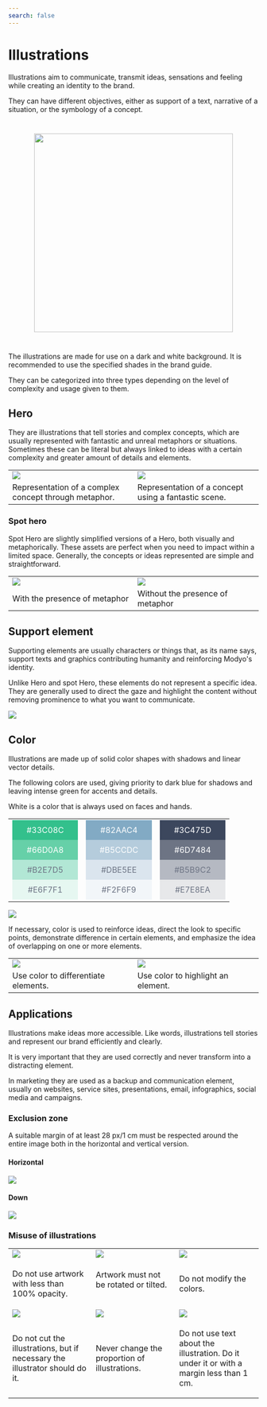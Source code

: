```yaml
---
search: false
---
```


# Illustrations

Illustrations aim to communicate, transmit ideas, sensations and feeling while creating an identity to the brand.

They can have different objectives, either as support of a text, narrative of a situation, or the symbology of a concept.

 <img src="/assets/img/brand/illustrations.jpg" style="margin: 40px auto; width: 400px; display: block;"> 

The illustrations are made for use on a dark and white background. It is recommended to use the specified shades
in the brand guide.

They can be categorized into three types depending on the level of complexity and usage given to them.

## Hero

They are illustrations that tell stories and complex concepts, which are usually represented with fantastic and unreal metaphors or situations. Sometimes these can be literal but always linked to ideas with a certain complexity and greater amount of details and elements.

 <table> 
 <tr> 
 <td style="width: 50%;"> 
 <img src="/assets/img/brand/ruta.jpg"> 
 </td> 
 <td style="width: 50%;"> 
 <img src="/assets/img/brand/candado.jpg"> 
 </td> 
 </tr> 
 <tr> 
 <td style="width: 50%;"> 
Representation of a complex concept through metaphor.
 </td> 
 <td style="width: 50%;"> 
Representation of a concept using a fantastic scene.
 </td> 
 </tr> 
 </table> 

### Spot hero

Spot Hero are slightly simplified versions of a Hero, both visually and metaphorically. These assets are perfect when you need to impact within a limited space. Generally, the concepts or ideas represented are simple and straightforward.

 <table> 
 <tr> 
 <td style="width: 50%;"> 
 <img src="/assets/img/brand/pago.png"> 
 </td> 
 <td style="width: 50%;"> 
 <img src="/assets/img/brand/unificado.png"> 
 </td> 
 </tr> 
 <tr> 
 <td style="width: 50%;"> 
With the presence of metaphor
 </td> 
 <td style="width: 50%;"> 
Without the presence of metaphor
 </td> 
 </tr> 
 </table> 

## Support element

Supporting elements are usually characters or things that, as its name says, support texts and graphics contributing humanity and reinforcing Modyo's identity.

Unlike Hero and spot Hero, these elements do not represent a specific idea. They are generally used to direct the gaze and highlight the content without removing prominence to what you want to communicate.

 <img src="/assets/img/brand/support_element.png" style="margin-left: 0;"> 

## Color

Illustrations are made up of solid color shapes with shadows and linear vector details.

The following colors are used, giving priority to dark blue for shadows and leaving intense green for accents and details.

White is a color that is always used on faces and hands.

 <table> 
 <tr> 
 <td style="width: 30%;"> 
 <div style="display: flex;flex-direction: column;"> 
 <span style="background: #33C08C;display: flex;color: white;padding: 10px 20px;justify-content:center;"> #33C08C </span> 
 <span style="background: #66D0A8;display: flex;color: white;padding: 10px 20px;justify-content:center;"> #66D0A8 </span> 
 <span style="background: #B2E7D5;display: flex;color: #6D7484;padding: 10px 20px;justify-content:center;"> #B2E7D5 </span> 
 <span style="background: #E6F7F1;display: flex;color: #6D7484;padding: 10px 20px;justify-content:center;"> #E6F7F1 </span> 
 </div> 
 </td> 
 <td style="width: 30%;"> 
 <div style="display: flex;flex-direction: column;"> 
 <span style="background: #82AAC4;display: flex;color: white;padding: 10px 20px;justify-content:center;"> #82AAC4 </span> 
 <span style="background: #B5CCDC;display: flex;color: white;padding: 10px 20px;justify-content:center;"> #B5CCDC </span> 
 <span style="background: #DBE5EE;display: flex;color: #6D7484;padding: 10px 20px;justify-content:center;"> #DBE5EE </span> 
 <span style="background: #F2F6F9;display: flex;color: #6D7484;padding: 10px 20px;justify-content:center;"> #F2F6F9 </span> 
 </div> 
 </td> 
 <td style="width: 30%;"> 
 <div style="display: flex;flex-direction: column;"> 
 <span style="background: #3C475D;display: flex;color: white;padding: 10px 20px;justify-content:center;"> #3C475D </span> 
 <span style="background: #6D7484;display: flex;color: white;padding: 10px 20px;justify-content:center;"> #6D7484 </span> 
 <span style="background: #B5B9C2;display: flex;color: #6D7484;padding: 10px 20px;justify-content:center;"> #B5B9C2 </span> 
 <span style="background: #E7E8EA;display: flex;color: #6D7484;padding: 10px 20px;justify-content:center;"> #E7E8EA </span> 
 </div> 
 </td> 
 </tr> 
 </table> 

 <img src="/assets/img/brand/webinar.png" style="margin-left: 0;"> 

If necessary, color is used to reinforce ideas, direct the look to specific points, demonstrate difference in certain elements, and emphasize the idea of overlapping on one or more elements.

 <table> 
 <tr> 
 <td style="width: 50%;"> 
 <img src="/assets/img/brand/modular.png"> 
 </td> 
 <td style="width: 50%;"> 
 <img src="/assets/img/brand/exito.png"> 
 </td> 
 </tr> 
 <tr> 
 <td style="width: 50%;"> 
Use color to differentiate elements.
 </td> 
 <td style="width: 50%;"> 
Use color to highlight an element.
 </td> 
 </tr> 
 </table> 

## Applications

Illustrations make ideas more accessible. Like words, illustrations tell stories and represent our brand efficiently and clearly.

It is very important that they are used correctly and never transform into a distracting element.

In marketing they are used as a backup and communication element, usually on websites, service sites, presentations, email, infographics, social media and campaigns.

### Exclusion zone

A suitable margin of at least 28 px/1 cm must be respected around the entire image both in the horizontal and vertical version.

#### Horizontal

 <img src="/assets/img/brand/horizontal.png" style="margin-left: 0;"> 

#### Down

 <img src="/assets/img/brand/vertical.png" style="margin-left: 0;"> 

### Misuse of illustrations

 <table> 
 <tr> 
 <td style="width:30%;"> 
 <img src="/assets/img/brand/error6.png"> 
 </td> 
 <td style="width:30%;"> 
 <img src="/assets/img/brand/error2.png"> 
 </td> 
 <td style="width:30%;"> 
 <img src="/assets/img/brand/error3.png"> 
 </td> 
 </tr> 
 <tr> 
 <td> 
 <p class="dont"> Do not use artwork with less than 100% opacity. </p> 
 </td> 
 <td> Artwork must not be rotated or tilted. </p> 
 </td> 
 <td> 
 <p class="dont"> Do not modify the colors. </p> 
 </td> 
 </tr> 
 <tr> 
 <td> 
 <img src="/assets/img/brand/error4.png"> 
 </td> 
 <td> 
 <img src="/assets/img/brand/error1.png"> 
 </td> 
 <td> 
 <img src="/assets/img/brand/error5.png"> 
 </td> 
 </tr> 
 <tr> 
 <td> 
 <p class="dont"> Do not cut the illustrations, but if necessary the illustrator should do it. </p> 
 </td> 
 <td> 
 <p class="dont"> Never change the proportion of illustrations. </p> 
 </td> 
 <td> 
 <p class="dont"> Do not use text about the illustration. Do it under it or with a margin less than 1 cm. </p> 
 </td> 
 </tr> 
 </table> 
